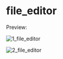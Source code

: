 # file_editor

Preview:

![1_file_editor](https://github.com/rdzPedraos/file_editor/assets/88402686/a0cddb62-4518-468b-a87f-9252ea6b1715)
<br>

![2_file_editor](https://github.com/rdzPedraos/file_editor/assets/88402686/791442e4-5560-4e86-b104-79d21b39b388)
